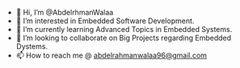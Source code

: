 - 👋 Hi, I’m @AbdelrhmanWalaa
- 👀 I’m interested in Embedded Software Development.
- 🌱 I’m currently learning Advanced Topics in Embedded Systems.
- 💞️ I’m looking to collaborate on Big Projects regarding Embedded Dystems.
- 📫 How to reach me @ abdelrahmanwalaa96@gmail.com

<!---
AbdelrhmanWalaa/AbdelrhmanWalaa is a ✨ special ✨ repository because its `README.md` (this file) appears on your GitHub profile.
You can click the Preview link to take a look at your changes.
--->

